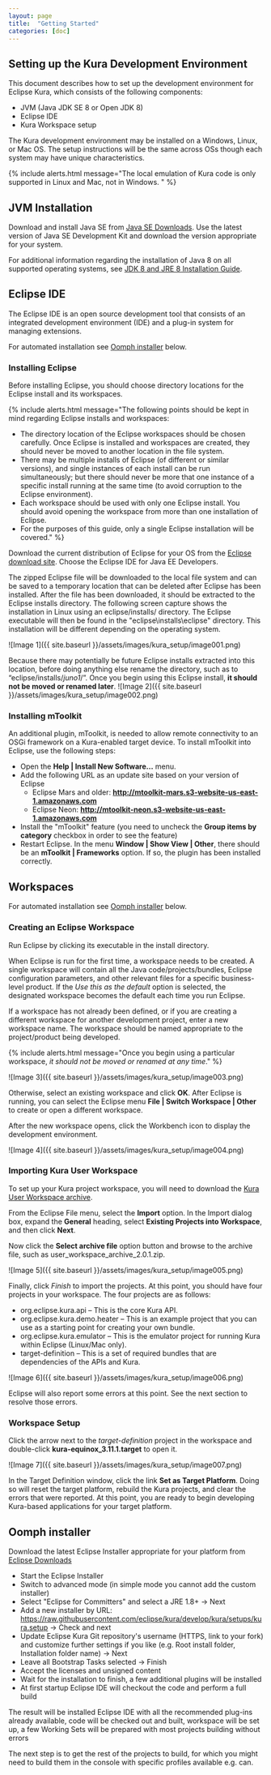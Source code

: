 ```yaml
---
layout: page
title:  "Getting Started"
categories: [doc]
---
```


## Setting up the Kura Development Environment

This document describes how to set up the development environment for Eclipse Kura, which consists of the following components:

* JVM (Java JDK SE 8 or Open JDK 8)
* Eclipse IDE
* Kura Workspace setup

The Kura development environment may be installed on a Windows, Linux, or Mac OS.  The setup instructions will be the same across OSs though each system may have unique characteristics.

{% include alerts.html message="The local emulation of Kura code is only supported in Linux and Mac, not in Windows. " %}

## JVM Installation

Download and install Java SE from [Java SE Downloads](http://www.oracle.com/technetwork/java/javase/downloads/index.html). Use the latest version of Java SE Development Kit and download the version appropriate for your system.

For additional information regarding the installation of Java 8 on all supported operating systems, see [JDK 8 and JRE 8 Installation Guide](http://docs.oracle.com/javase/8/docs/technotes/guides/install/install_overview.html).


## Eclipse IDE

The Eclipse IDE is an open source development tool that consists of an integrated development environment (IDE) and a plug-in system for managing extensions.

For automated installation see [Oomph installer](#oomph-installer) below.

### Installing Eclipse

Before installing Eclipse, you should choose directory locations for the Eclipse install and its workspaces.

{% include alerts.html message="The following points should be kept in mind regarding Eclipse installs and workspaces:

* The directory location of the Eclipse workspaces should be chosen carefully.  Once Eclipse is installed and workspaces are created, they should never be moved to another location in the file system.
* There may be multiple installs of Eclipse (of different or similar versions), and single instances of each install can be run simultaneously; but there should never be more that one instance of a specific install running at the same time (to avoid corruption to the Eclipse environment).
* Each workspace should be used with only one Eclipse install.  You should avoid opening the workspace from more than one installation of Eclipse.
* For the purposes of this guide, only a single Eclipse installation will be covered." %}

Download the current distribution of Eclipse for your OS from the [Eclipse download site](http://www.eclipse.org/downloads/). Choose the Eclipse IDE for Java EE Developers.

The zipped Eclipse file will be downloaded to the local file system and can be saved to a temporary location that can be deleted after Eclipse has been installed. After the file has been downloaded, it should be extracted to the Eclipse installs directory. The following screen capture shows the installation in Linux using an eclipse/installs/ directory. The Eclipse executable will then be found in the "eclipse\installs\eclipse\" directory.  This installation will be different depending on the operating system.

![Image 1]({{ site.baseurl }}/assets/images/kura_setup/image001.png)

Because there may potentially be future Eclipse installs extracted into this location, before doing anything else rename the directory, such as to “eclipse/installs/_juno1_/”. Once you begin using this Eclipse install, **it should not be moved or renamed later**.
![Image 2]({{ site.baseurl }}/assets/images/kura_setup/image002.png)

### Installing mToolkit

An additional plugin, mToolkit, is needed to allow remote connectivity to an OSGi framework on a Kura-enabled target device.  To install mToolkit into Eclipse, use the following steps:

* Open the **Help \| Install New Software...** menu.
* Add the following URL as an update site based on your version of Eclipse
    * Eclipse Mars and older: **http://mtoolkit-mars.s3-website-us-east-1.amazonaws.com**
    * Eclipse Neon: **http://mtoolkit-neon.s3-website-us-east-1.amazonaws.com**
* Install the "mToolkit" feature (you need to uncheck the **Group items by category** checkbox in order to see the feature)
* Restart Eclipse. In the menu **Window \| Show View \| Other**, there should be an **mToolkit \| Frameworks** option. If so, the plugin has been installed correctly.

## Workspaces

For automated installation see [Oomph installer](#oomph-installer) below.

### Creating an Eclipse Workspace

Run Eclipse by clicking its executable in the install directory.

When Eclipse is run for the first time, a workspace needs to be created.  A single workspace will contain all the Java code/projects/bundles, Eclipse configuration parameters, and other relevant files for a specific business-level product.  If the *Use this as the default* option is selected, the designated workspace becomes the default each time you run Eclipse.

If a workspace has not already been defined, or if you are creating a different workspace for another development project, enter a new workspace name.  The workspace should be named appropriate to the project/product being developed.

{% include alerts.html message="Once you begin using a particular workspace, _it should not be moved or renamed at any time_." %}

![Image 3]({{ site.baseurl }}/assets/images/kura_setup/image003.png)

Otherwise, select an existing workspace and click **OK**. After Eclipse is running, you can select the Eclipse menu **File \| Switch Workspace \| Other** to create or open a different workspace.

After the new workspace opens, click the Workbench icon to display the development environment.

![Image 4]({{ site.baseurl }}/assets/images/kura_setup/image004.png)

### Importing Kura User Workspace

To set up your Kura project workspace, you will need to download the [Kura User Workspace archive](https://www.eclipse.org/kura/downloads.php).

From the Eclipse File menu, select the **Import** option. In the Import dialog box, expand the **General** heading, select **Existing Projects into Workspace**, and then click **Next**.

Now click the **Select archive file** option button and browse to the archive file, such as user_workspace_archive_2.0.1.zip.

![Image 5]({{ site.baseurl }}/assets/images/kura_setup/image005.png)

Finally, click *Finish* to import the projects. At this point, you should have four projects in your workspace. The four projects are as follows:
* org.eclipse.kura.api – This is the core Kura API.
* org.eclipse.kura.demo.heater – This is an example project that you can use as a starting point for creating your own bundle.
* org.eclipse.kura.emulator – This is the emulator project for running Kura within Eclipse (Linux/Mac only).
* target-definition – This is a set of required bundles that are dependencies of the APIs and Kura.

![Image 6]({{ site.baseurl }}/assets/images/kura_setup/image006.png)

Eclipse will also report some errors at this point. See the next section to resolve those errors.

### Workspace Setup

Click the arrow next to the *target-definition* project in the workspace and double-click **kura-equinox_3.11.1.target** to open it.

![Image 7]({{ site.baseurl }}/assets/images/kura_setup/image007.png)

In the Target Definition window, click the link **Set as Target Platform**. Doing so will reset the target platform, rebuild the Kura projects, and clear the errors that were reported. At this point, you are ready to begin developing Kura-based applications for your target platform.

## Oomph installer

Download the latest Eclipse Installer appropriate for your platform from [Eclipse Downloads](https://www.eclipse.org/downloads/eclipse-packages/)

* Start the Eclipse Installer
* Switch to advanced mode (in simple mode you cannot add the custom installer)
* Select "Eclipse for Committers" and select a JRE 1.8+ -> Next
* Add a new installer by URL: https://raw.githubusercontent.com/eclipse/kura/develop/kura/setups/kura.setup -> Check and next
* Update Eclipse Kura Git repository's username (HTTPS, link to your fork) and customize further settings if you like (e.g. Root install folder, Installation folder name) -> Next
* Leave all Bootstrap Tasks selected -> Finish
* Accept the licenses and unsigned content
* Wait for the installation to finish, a few additional plugins will be installed
* At first startup Eclipse IDE will checkout the code and perform a full build

The result will be installed Eclipse IDE with all the recommended plug-ins already available, code will be checked out and built, workspace will be set up, a few Working Sets will be prepared with most projects building without errors

The next step is to get the rest of the projects to build, for which you might need to build them in the console with specific profiles available e.g. can.
